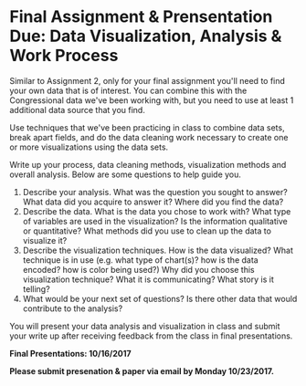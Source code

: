 # Final Assignment & Prensentation Due: Data Visualization, Analysis & Work Process

Similar to Assignment 2, only for your final assignment you'll need to find your own data that is of interest. You can combine this with the Congressional data we've been working with, but you need to use at least 1 additional data source that you find.

Use techniques that we've been practicing in class to combine data sets, break apart fields, and do the data cleaning work necessary to create one or more visualizations using the data sets.

Write up your process, data cleaning methods, visualization methods and overall analysis. Below are some questions to help guide you.

1. Describe your analysis. What was the question you sought to answer? What data did you acquire to answer it? Where did you find the data?
2. Describe the data. What is the data you chose to work with? What type of variables are used in the visualization? Is the information qualitative or quantitative? What methods did you use to clean up the data to visualize it? 
3. Describe the visualization techniques. How is the data visualized? What technique is in use (e.g. what type of chart(s)? how is the data encoded? how is color being used?) Why did you choose this visualization technique? What it is communicating? What story is it telling? 
4. What would be your next set of questions? Is there other data that would contribute to the analysis?

You will present your data analysis and visualization in class and submit your write up after receiving feedback from the class in final presentations.

**Final Presentations: 10/16/2017**

**Please submit presenation & paper via email by Monday 10/23/2017.**
